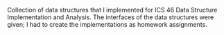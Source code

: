 Collection of data structures that I implemented for ICS 46 Data Structure Implementation and Analysis. The interfaces of the data structures were given; I had to create the implementations as homework assignments.